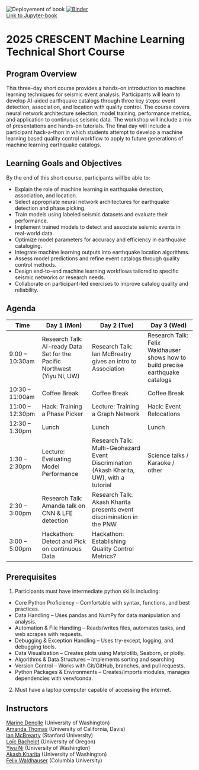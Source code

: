 ![Deployement of book](../../actions/workflows/deploy-book.yml/badge.svg) [![Binder](https://mybinder.org/badge_logo.svg)](https://mybinder.org/v2/gh/cascadiaquakes/2025_ML_TSC/)  
[Link to Jupyter-book](https://cascadiaquakes.github.io/2025_ML_TSC/)

# 2025 CRESCENT Machine Learning Technical Short Course

## Program Overview
This three-day short course provides a hands-on introduction to machine learning techniques for seismic event analysis. Participants will learn to develop AI-aided earthquake catalogs through three key steps: event detection, association, and location with quality control. The course covers neural network architecture selection, model training, performance metrics, and application to continuous seismic data. The workshop will include a mix of presentations and hands-on tutorials.  The final day will include a participant hack-a-thon in which students attempt to develop a machine learning based quality control workflow to apply to future generations of machine learning earthquake catalogs.

## Learning Goals and Objectives

By the end of this short course, participants will be able to: 

- Explain the role of machine learning in earthquake detection, association, and location. 
- Select appropriate neural network architectures for earthquake detection and phase picking. 
- Train models using labeled seismic datasets and evaluate their performance. 
- Implement trained models to detect and associate seismic events in real-world data. 
- Optimize model parameters for accuracy and efficiency in earthquake cataloging. 
- Integrate machine learning outputs into earthquake location algorithms. 
- Assess model predictions and refine event catalogs through quality control methods. 
- Design end-to-end machine learning workflows tailored to specific seismic networks or research needs. 
- Collaborate on participant-led exercises to improve catalog quality and reliability. 

##  Agenda

| Time             | Day 1 (Mon)                           | Day 2 (Tue)                             | Day 3 (Wed)                              |
|------------------|----------------------------------------|------------------------------------------|-------------------------------------------|
| 9:00 – 10:30am   | Research Talk: AI-ready Data Set for the Pacific Northwest (Yiyu Ni, UW)             | Research Talk: Ian McBreatry gives an intro to Association             | Research Talk: Felix Waldhauser shows how to build precise earthquake catalogs             |
| 10:30 – 11:00am  | Coffee Break                          | Coffee Break                            | Coffee Break                               |
| 11:00 – 12:30pm  | Hack: Training a Phase Picker        | Lecture: Training a Graph Network          | Hack: Event Relocations                     |
| 12:30 – 1:30pm   | Lunch                                 | Lunch                                   | Lunch                                      |
| 1:30 – 2:30pm    | Lecture: Evaluating Model Performance                   | Research Talk: Multi-Geohazard Event Discrimination (Akash Kharita, UW), with a tutorial                | Science talks / Karaoke / other     |
| 2:30 – 3:00pm    | Research Talk: Amanda talk on CNN & LFE detection                      | Research Talk: Akash Kharita presents event discrimination in the PNW                  |                                           |
| 3:00 – 5:00pm    | Hackathon: Detect and Pick on continuous Data     | Hackathon: Establishing Quality Control Metrics?      |                                           |


## Prerequisites  

1. Participants must have intermediate python skills including: 

- Core Python Proficiency – Comfortable with syntax, functions, and best practices. 
- Data Handling – Uses pandas and NumPy for data manipulation and analysis. 
- Automation & File Handling – Reads/writes files, automates tasks, and web scrapes with requests. 
- Debugging & Exception Handling – Uses try-except, logging, and debugging tools. 
- Data Visualization – Creates plots using Matplotlib, Seaborn, or plotly. 
- Algorithms & Data Structures – Implements sorting and searching 
- Version Control – Works with Git/GitHub, branches, and pull requests. 
- Python Packages & Environments – Creates/imports modules, manages dependencies with venv/conda.

2. Must have a laptop computer capable of accessing the internet. 


## Instructors

[Marine Denolle](https://denolle-lab.github.io/) (University of Washington)<br>
[Amanda Thomas](https://amtseismo.github.io/) (University of California, Davis)<br>
[Ian McBrearty](https://www.researchgate.net/profile/Ian-Mcbrearty) (Stanford University)<br>
[Loïc Bachelot](https://loicbachelot.github.io/) (University of Oregon)<br>
[Yiyu Ni](https://niyiyu.github.io/) (University of Washington)<br>
[Akash Kharita](https://sites.google.com/view/akashkharita/home) (University of Washington)<br>
[Felix Waldhauser](https://www.ldeo.columbia.edu/~felixw/) (Columbia University)<br>
